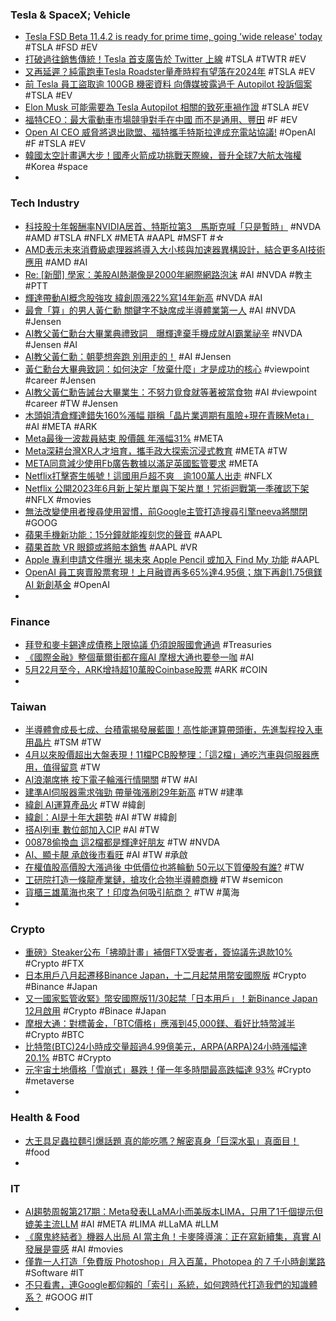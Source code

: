 ### Tesla & SpaceX; Vehicle
- [Tesla FSD Beta 11.4.2 is ready for prime time, going 'wide release' today](https://techau.com.au/tesla-fsd-beta-11-4-2-is-ready-for-prime-time-going-wide-release-today/) #TSLA #FSD #EV
- [打破過往銷售傳統！Tesla 首支廣告於 Twitter 上線](https://auto.ltn.com.tw/news/22937/3) #TSLA #TWTR #EV
- [又再延遲？純電跑車Tesla Roadster量產時程有望落在2024年](https://news.u-car.com.tw/news/article/75002) #TSLA #EV
- [前 Tesla 員工盜取逾 100GB 機密資料 向傳媒披露過千 Autopilot 投訴個案](https://today.line.me/hk/v2/article/eLeNq0x) #TSLA #EV
- [Elon Musk 可能需要為 Tesla Autopilot 相關的致死車禍作證](https://tw.sports.yahoo.com/news/elon-musk-will-likely-face-deposition-in-lawsuit-over-deadly-tesla-autopilot-crash-090051564.html) #TSLA #EV
- [福特CEO：最大電動車市場競爭對手在中國 而不是通用、豐田](https://m.cnyes.com/news/id/5193046) #F #EV
- [Open AI CEO 威脅將退出歐盟、福特攜手特斯拉達成充電站協議!](https://m.cnyes.com/news/id/5193035) #OpenAI #F #TSLA #EV
- [韓國太空計畫邁大步！國產火箭成功挑戰天際線，晉升全球7大航太強權](https://www.gvm.com.tw/article/103069) #Korea #space
-
### Tech Industry
- [科技股十年報酬率NVIDIA居首、特斯拉第3　馬斯克喊「只是暫時」](https://finance.ettoday.net/news/2507756) #NVDA #AMD #TSLA #NFLX #META #AAPL #MSFT #☆
- [AMD表示未來消費級處理器將導入大小核與加速器異構設計，結合更多AI技術應用](https://tw.news.yahoo.com/amd-said-that-future-consumer-grade-processors-will-introduce-heterogeneous-designs-of-large-and-small-cores-and-accelerators-combined-with-more-ai-technology-applications-170002231.html) #AMD #AI
- [Re: [新聞] 學家：美股AI熱潮像是2000年網際網路泡沫](https://www.ptt.cc/bbs/Stock/M.1685196030.A.FAE.html) #AI #NVDA #教主 #PTT
- [輝達帶動AI概念股強攻 緯創周漲22%寫14年新高](https://m.cnyes.com/news/id/5193148) #NVDA #AI
- [最會「算」的男人黃仁勳 關鍵字不缺席成半導體業第一人](https://tw.news.yahoo.com/ai教父2-1-最會-算-的男人黃仁勳-220212911.html) #AI #NVDA #Jensen
- [AI教父黃仁勳台大畢業典禮致詞　曝輝達棄手機成就AI霸業祕辛](https://www.mirrormedia.mg/story/amp/20230527fin001/) #NVDA #Jensen #AI
- [AI教父黃仁勳：朝夢想奔跑 別用走的！](https://ec.ltn.com.tw/amp/article/paper/1585305) #AI #Jensen
- [黃仁勳台大畢典致詞：如何決定「放棄什麼」才是成功的核心](https://www.cheers.com.tw/article/article.action?id=5101959) #viewpoint #career #Jensen
- [AI教父黃仁勳告誡台大畢業生：不努力覓食就等著被當食物](https://www.taisounds.com/news/content/86/62156) #AI #viewpoint #career #TW #Jensen
- [木頭姐清倉輝達錯失160%漲幅 辯稱「晶片業週期有風險+現在青睞Meta」](https://tw.news.yahoo.com/木頭姐清倉輝達錯失160-漲幅-辯稱-晶片業週期有風險-現在青睞meta-080410831.html) #AI #META #ARK
- [Meta最後一波裁員結束 股價飆 年漲幅31%](https://tw.sports.yahoo.com/news/meta最後-波裁員結束-股價飆-年漲幅31-060344746.html) #META
- [Meta深耕台灣XR人才培育，攜手政大探索沉浸式教育](https://www.techbang.com/posts/106245-meta-joins-hands-with-nccu-to-cultivate-taiwan-xr-talents.amp) #META #TW
- [META同意減少使用Fb廣告數據以滿足英國監管要求](https://today.line.me/hk/v2/amp/article/EXDjQMa) #META
- [Netflix打擊寄生帳號！這國用戶超不爽　逾100萬人出走](https://today.line.me/tw/v2/article/kEZGOx1) #NFLX
- [Netflix 公開2023年6月新上架片單與下架片單！咒術迴戰第一季確認下架](https://onegeek1979.com/news/44882/amp) #NFLX #movies
- [無法改變使用者搜尋使用習慣，前Google主管打造搜尋引擎neeva將關閉](https://tw.news.yahoo.com/unable-to-change-users-search-habits-the-search-engine-neeva-built-by-the-former-google-director-will-be-shut-down-165826175.html) #GOOG
- [蘋果手機新功能：15分鐘就能複刻您的聲音](https://www.epochtimes.com/b5/23/5/26/n14004341.htm) #AAPL
- [蘋果首款 VR 眼鏡或將賠本銷售](https://m.eprice.com.tw/mobile/talk/4544/5784662/1) #AAPL #VR
- [Apple 專利申請文件曝光 揭未來 Apple Pencil 或加入 Find My 功能](https://today.line.me/hk/v2/article/nXEN6PK) #AAPL
- [OpenAI 員工爽賣股票套現！上月融資再多65%達4.95億；旗下再創1.75億鎂 AI 新創基金](https://www.blocktempo.com/openais-recent-share-sale-for-employees-was-65-larger-than-previously-reported-raising-495-million/) #OpenAI
-
### Finance
- [拜登和麥卡錫達成債務上限協議 仍須說服國會通過](https://news.cnyes.com/news/id/5193617) #Treasuries
- [《國際金融》整個華爾街都在瘋AI 摩根大通也要參一咖](https://tw.stock.yahoo.com/news/國際金融-整個華爾街都在瘋ai-摩根大通也要參-咖-065100807.html) #AI
- [5月22月至今，ARK增持超10萬股Coinbase股票](https://news.cnyes.com/news/id/5193564) #ARK #COIN
-
### Taiwan
- [半導體會成長七成、台積電揭發展藍圖！高性能運算帶頭衝，先進製程投入車用晶片](https://technews.tw/2023/05/28/tsmc-reveals-development-blueprint/) #TSM #TW
- [4月以來股價超出大盤表現！11檔PCB股整理：「這2檔」通吃汽車與伺服器應用，值得留意](https://news.cnyes.com/news/id/5190088) #TW
- [AI浪潮席捲 按下電子輪漲行情開關](https://news.cnyes.com/news/id/5193590) #TW #AI
- [建準AI伺服器需求強勁 帶量強漲刷29年新高](https://m.cnyes.com/news/id/5193150) #TW #建準
- [緯創 AI運算產品火](https://tw.stock.yahoo.com/news/緯創-ai運算產品火-201000361.html) #TW #緯創
- [緯創：AI是十年大趨勢](https://money.udn.com/money/amp/story/11162/7195286) #AI #TW #緯創
- [搭AI列車 數位部加入CIP](https://ctee.com.tw/news/policy/871835.html) #AI #TW
- [00878偷換血 這2檔都是輝達好朋友](https://ctee.com.tw/news/fund/871020.html) #TW #NVDA
- [AI、顯卡靚 承啟後市看旺](https://ctee.com.tw/news/tech/871568.html) #AI #TW #承啟
- [在權值股高價股大漲過後 中低價位也將輪動 50元以下質優股有誰?](https://news.cnyes.com/news/id/5192920) #TW
- [工研院打造一條龍產業鏈，搶攻化合物半導體商機](https://technews.tw/2023/05/25/postsecondary-electronic-standards-council/) #TW #semicon
- [貨櫃三雄萬海也來了！印度為何吸引航商？](https://www.gvm.com.tw/article/103042) #TW #萬海
-
### Crypto
- [重磅》Steaker公布「拂曉計畫」補償FTX受害者，簽協議先退款10%](https://www.blocktempo.com/steaker-released-dawn-project-to-pay-back-users/) #Crypto #FTX
- [日本用戶八月起遷移Binance Japan，十二月起禁用幣安國際版](https://abmedia.io/binance-japan-launching-on-dec-2023) #Crypto #Binance #Japan
- [又一國家監管收緊》幣安國際版11/30起禁「日本用戶」！新Binance Japan 12月啟用](https://www.blocktempo.com/binance-transition-to-new-platform-in-japan/) #Crypto #Binace #Japan
- [摩根大通：對標黃金，「BTC價格」應漲到45,000鎂、看好比特幣減半](https://www.blocktempo.com/jpmorgan-gold-prices-signal-bitcoin-should-be-at-45000/) #Crypto #BTC
- [比特幣(BTC)24小時成交量超過4.99億美元，ARPA(ARPA)24小時漲幅達20.1%](https://m.cnyes.com/news/id/5193589) #BTC #Crypto
- [元宇宙土地價格「雪崩式」暴跌！僅一年多時間最高跌幅達 93%](https://blockcast.it/2023/05/28/top-metaverse-property-investments-suffer-massive-losses-report/) #Crypto #metaverse
-
### Health & Food
- [大王具足蟲拉麵引爆話題 真的能吃嗎？解密真身「巨深水虱」真面目！](https://today.line.me/tw/v2/article/oqnkjLo) #food
-
### IT
- [AI趨勢周報第217期：Meta發表LLaMA小而美版本LIMA，只用了1千個提示但媲美主流LLM](https://www.ithome.com.tw/news/157073) #AI #META #LIMA #LLaMA #LLM
- [《魔鬼終結者》機器人出局 AI 當主角！卡麥隆導演：正在寫新續集，真實 AI 發展是靈感](https://www.inside.com.tw/article/31752-new-terminator-movie-ai) #AI #movies
- [僅靠一人打造「免費版 Photoshop」月入百萬，Photopea 的 7 千小時創業路](https://finance.technews.tw/2023/05/28/photopea/) #Software #IT
- [不只看書，連Google都仰賴的「索引」系統，如何跨時代打造我們的知識體系？](https://www.bnext.com.tw/article/75329/index-a-history-bookish-adventure-book) #GOOG #IT
-